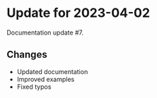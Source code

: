 # Update for 2023-04-02

Documentation update #7.

## Changes

- Updated documentation
- Improved examples
- Fixed typos